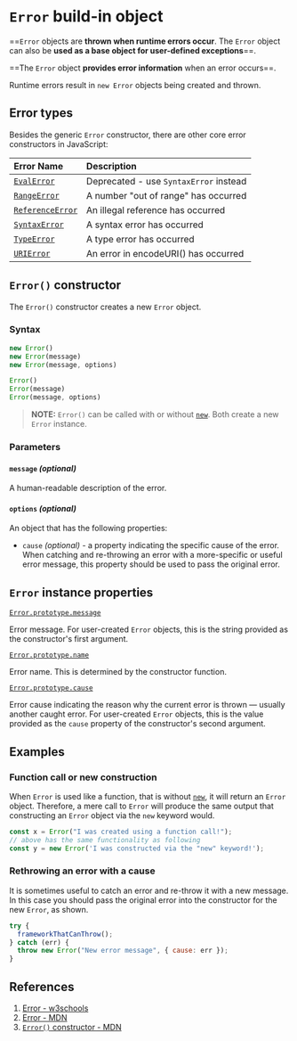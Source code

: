 # `Error` build-in object

==`Error` objects are **thrown when runtime errors occur**. The `Error` object can also be **used as a base object for user-defined exceptions**==.

==The `Error` object **provides error information** when an error occurs==.

Runtime errors result in `new Error` objects being created and thrown.

## Error types

Besides the generic `Error` constructor, there are other core error constructors in JavaScript:

| Error Name                                                   | Description                            |
| :----------------------------------------------------------- | :------------------------------------- |
| [`EvalError`](https://developer.mozilla.org/en-US/docs/Web/JavaScript/Reference/Global_Objects/EvalError) | Deprecated - use `SyntaxError` instead |
| [`RangeError`](https://developer.mozilla.org/en-US/docs/Web/JavaScript/Reference/Global_Objects/RangeError) | A number "out of range" has occurred   |
| [`ReferenceError`](https://developer.mozilla.org/en-US/docs/Web/JavaScript/Reference/Global_Objects/ReferenceError) | An illegal reference has occurred      |
| [`SyntaxError`](https://developer.mozilla.org/en-US/docs/Web/JavaScript/Reference/Global_Objects/SyntaxError) | A syntax error has occurred            |
| [`TypeError`](https://developer.mozilla.org/en-US/docs/Web/JavaScript/Reference/Global_Objects/TypeError) | A type error has occurred              |
| [`URIError`](https://developer.mozilla.org/en-US/docs/Web/JavaScript/Reference/Global_Objects/URIError) | An error in encodeURI() has occurred   |

## `Error()` constructor

The `Error()` constructor creates a new `Error` object.

### Syntax

```js
new Error()
new Error(message)
new Error(message, options)

Error()
Error(message)
Error(message, options)
```

> **NOTE:** `Error()` can be called with or without [`new`](https://developer.mozilla.org/en-US/docs/Web/JavaScript/Reference/Operators/new). Both create a new `Error` instance.

### Parameters

#### `message` _(optional)_

A human-readable description of the error.

#### `options` _(optional)_ 

An object that has the following properties:

- `cause` _(optional)_ - a property indicating the specific cause of the error. When catching and re-throwing an error with a more-specific or useful error message, this property should be used to pass the original error.

## `Error` instance properties

[`Error.prototype.message`](https://developer.mozilla.org/en-US/docs/Web/JavaScript/Reference/Global_Objects/Error/message)

Error message. For user-created `Error` objects, this is the string provided as the constructor's first argument.

[`Error.prototype.name`](https://developer.mozilla.org/en-US/docs/Web/JavaScript/Reference/Global_Objects/Error/name)

Error name. This is determined by the constructor function.

[`Error.prototype.cause`](https://developer.mozilla.org/en-US/docs/Web/JavaScript/Reference/Global_Objects/Error/cause)

Error cause indicating the reason why the current error is thrown — usually another caught error. For user-created `Error` objects, this is the value provided as the `cause` property of the constructor's second argument.

## Examples

### Function call or new construction

When `Error` is used like a function, that is without [`new`](https://developer.mozilla.org/en-US/docs/Web/JavaScript/Reference/Operators/new), it will return an `Error` object. Therefore, a mere call to `Error` will produce the same output that constructing an `Error` object via the `new` keyword would.

```js
const x = Error("I was created using a function call!");
// above has the same functionality as following
const y = new Error('I was constructed via the "new" keyword!');
```

### Rethrowing an error with a cause

It is sometimes useful to catch an error and re-throw it with a new message. In this case you should pass the original error into the constructor for the new `Error`, as shown.

```js
try {
  frameworkThatCanThrow();
} catch (err) {
  throw new Error("New error message", { cause: err });
}
```

## References

1. [Error - w3schools](https://www.w3schools.com/jsref/jsref_obj_error.asp)
1. [Error - MDN](https://developer.mozilla.org/en-US/docs/Web/JavaScript/Reference/Global_Objects/Error)
1. [`Error()` constructor - MDN](https://developer.mozilla.org/en-US/docs/Web/JavaScript/Reference/Global_Objects/Error/Error)
